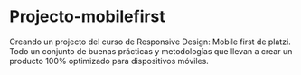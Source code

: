 # Projecto-mobilefirst
Creando un projecto del curso de Responsive Design: Mobile first de platzi. Todo un conjunto de buenas prácticas y metodologías que llevan a crear un producto 100% optimizado para dispositivos móviles.
